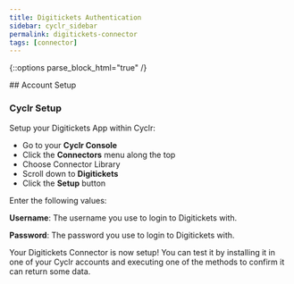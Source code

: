 ```yaml
---
title: Digitickets Authentication
sidebar: cyclr_sidebar
permalink: digitickets-connector
tags: [connector]
---
```

{::options parse_block_html="true" /}
<section class="card py-5 my-5">
## Account Setup

### Cyclr Setup

Setup your Digitickets App within Cyclr:

*   Go to your **Cyclr Console**
*   Click the **Connectors** menu along the top
*   Choose Connector Library
*   Scroll down to **Digitickets**
*   Click the **Setup** button

Enter the following values:

**Username**: The username you use to login to Digitickets with.

**Password**: The password you use to login to Digitickets with.


Your Digitickets Connector is now setup! You can test it by installing it in one of your Cyclr accounts and executing one of the methods to confirm it can return some data.

</section>
